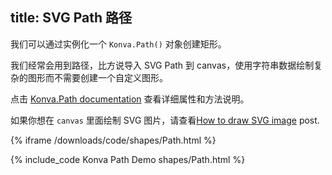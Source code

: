title: SVG Path 路径
---

我们可以通过实例化一个 `Konva.Path()` 对象创建矩形。

我们经常会用到路径，比方说导入 SVG Path 到 canvas，使用字符串数据绘制复杂的图形而不需要创建一个自定义图形。

点击 [Konva.Path documentation](/api/Konva.Path.html) 查看详细属性和方法说明。

如果你想在 `canvas` 里面绘制 SVG 图片，请查看[How to draw SVG image](/docs/sandbox/Animals_on_the_Beach_Game.html) post.

{% iframe /downloads/code/shapes/Path.html %}

{% include_code Konva Path Demo shapes/Path.html %}